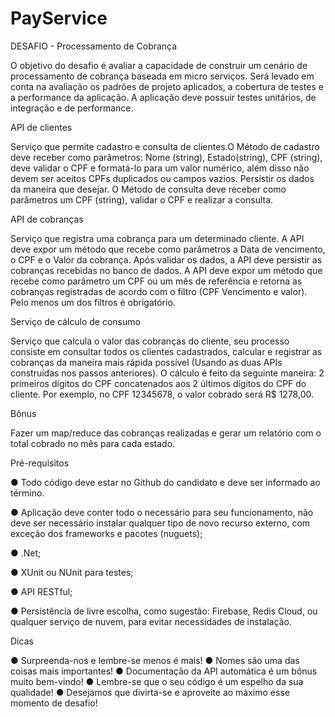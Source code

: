 # PayService

DESAFIO - Processamento de Cobrança

O objetivo do desafio é avaliar a capacidade de construir um cenário de processamento de
cobrança baseada em micro serviços. Será levado em conta na avaliação os padrões de
projeto aplicados, a cobertura de testes e a performance da aplicação. A aplicação deve
possuir testes unitários, de integração e de performance.

API de clientes

Serviço que permite cadastro e consulta de clientes.O Método de cadastro deve
receber como parâmetros: Nome (string), Estado(string), CPF (string), deve validar o CPF e
formatá-lo para um valor numérico, além disso não devem ser aceitos CPFs duplicados ou
campos vazios. Persistir os dados da maneira que desejar. O Método de consulta
deve receber como parâmetros um CPF (string), validar o CPF e realizar a consulta.

API de cobranças

Serviço que registra uma cobrança para um determinado cliente. A API deve expor um
método que recebe como parâmetros a Data de vencimento, o CPF e o Valor da cobrança.
Após validar os dados, a API deve persistir as cobranças recebidas no banco de dados. A
API deve expor um método que recebe como parâmetro um CPF ou um mês de referência
e retorna as cobranças registradas de acordo com o filtro (CPF Vencimento e valor). Pelo
menos um dos filtros é obrigatório.

Serviço de cálculo de consumo

Serviço que calcula o valor das cobranças do cliente, seu processo consiste em consultar
todos os clientes cadastrados, calcular e registrar as cobranças da maneira mais rápida
possível (Usando as duas APIs construídas nos passos anteriores). O cálculo é feito da
seguinte maneira: 2 primeiros dígitos do CPF concatenados aos 2 últimos dígitos do
CPF do cliente. Por exemplo, no CPF 12345678, o valor cobrado será R$ 1278,00.

Bônus

Fazer um map/reduce das cobranças realizadas e gerar um relatório com o total cobrado no
mês para cada estado.

Pré-requisitos

● Todo código deve estar no Github do candidato e deve ser informado ao término.

● Aplicação deve conter todo o necessário para seu funcionamento, não deve ser
necessário instalar qualquer tipo de novo recurso externo, com exceção dos
frameworks e pacotes (nuguets);

● .Net;

● XUnit ou NUnit para testes;

● API RESTful;

● Persistência de livre escolha, como sugestão: Firebase, Redis Cloud, ou qualquer
serviço de nuvem, para evitar necessidades de instalação.

Dicas

● Surpreenda-nos e lembre-se menos é mais!
● Nomes são uma das coisas mais importantes!
● Documentação da API automática é um bônus muito bem-vindo!
● Lembre-se que o seu código é um espelho da sua qualidade!
● Desejamos que divirta-se e aproveite ao máximo esse momento de desafio!
